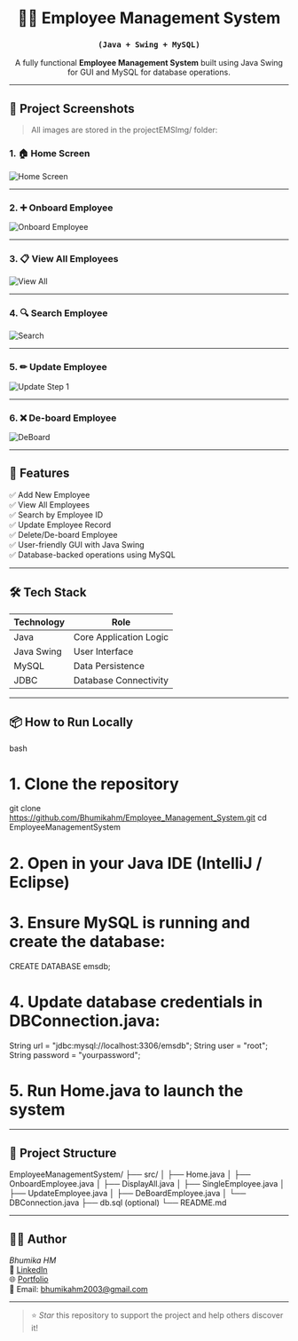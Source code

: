 <h1 align="center">🧑‍💼 Employee Management System</h1>
<h3 align="center"><code>(Java + Swing + MySQL)</code></h3>

<p align="center">
  A fully functional <strong>Employee Management System</strong> built using Java Swing for GUI and MySQL for database operations.  
</p>

---

## 📸 Project Screenshots

> All images are stored in the projectEMSImg/ folder:

### 1. 🏠 Home Screen  
![Home Screen](https://github.com/Bhumikahm/Employee_Management_System/blob/a9ae04119fe947d741870eddd8d80cb467e962c4/home.png)

---

### 2. ➕ Onboard Employee  
![Onboard Employee](https://github.com/Bhumikahm/Employee_Management_System/blob/a9ae04119fe947d741870eddd8d80cb467e962c4/ADDEMP.png)

---

### 3. 📋 View All Employees  
![View All](https://github.com/Bhumikahm/Employee_Management_System/blob/a9ae04119fe947d741870eddd8d80cb467e962c4/viewAll.png)

---

### 4. 🔍 Search Employee  
![Search](https://github.com/Bhumikahm/Employee_Management_System/blob/a9ae04119fe947d741870eddd8d80cb467e962c4/searchEmployee.png)

---

### 5. ✏ Update Employee  
![Update Step 1](https://github.com/Bhumikahm/Employee_Management_System/blob/a9ae04119fe947d741870eddd8d80cb467e962c4/UPDATEEMP.png)

---

### 6. ❌ De-board Employee  
![DeBoard](https://github.com/Bhumikahm/Employee_Management_System/blob/a9ae04119fe947d741870eddd8d80cb467e962c4/DeleteEMP.png)

---

## 🚀 Features

✅ Add New Employee  
✅ View All Employees  
✅ Search by Employee ID  
✅ Update Employee Record  
✅ Delete/De-board Employee  
✅ User-friendly GUI with Java Swing  
✅ Database-backed operations using MySQL  

---

## 🛠 Tech Stack

| Technology | Role |
|------------|------|
| Java | Core Application Logic |
| Java Swing | User Interface |
| MySQL | Data Persistence |
| JDBC | Database Connectivity |

---

## 📦 How to Run Locally

bash
# 1. Clone the repository
git clone https://github.com/Bhumikahm/Employee_Management_System.git
cd EmployeeManagementSystem

# 2. Open in your Java IDE (IntelliJ / Eclipse)
# 3. Ensure MySQL is running and create the database:

CREATE DATABASE emsdb;

# 4. Update database credentials in DBConnection.java:

String url = "jdbc:mysql://localhost:3306/emsdb";
String user = "root";
String password = "yourpassword";

# 5. Run Home.java to launch the system


---

## 📁 Project Structure


EmployeeManagementSystem/
├── src/
│   ├── Home.java
│   ├── OnboardEmployee.java
│   ├── DisplayAll.java
│   ├── SingleEmployee.java
│   ├── UpdateEmployee.java
│   ├── DeBoardEmployee.java
│   └── DBConnection.java
├── db.sql (optional)
└── README.md


---

## 🙋‍♂ Author

*Bhumika HM*  
🔗 [LinkedIn](http://www.linkedin.com/in/bhumika-h-m)  
🌐 [Portfolio](https://bhumika-protfolio.vercel.app/)  
📧 Email: bhumikahm2003@gmail.com

---

> ⭐ *Star* this repository to support the project and help others discover it!
